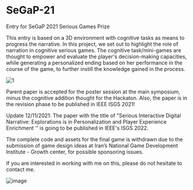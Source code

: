 # SeGaP-21
Entry for SeGaP 2021 Serious Games Prize 

This entry is based on a 3D environment with cognitive tasks as means to progress the narrative. In this project, we set out to highlight the role of narration in cognitive serious games. The cognitive task/mini-games are thought to empower and evaluate the player's decision-making capacities, while generating a personalized ending based on her performance in the course of the game, to further instill the knowledge gained in the process.

![1](https://user-images.githubusercontent.com/47105113/140274683-1046de13-2028-4c38-b76c-3585628d28ed.JPG)

Parent paper is accepted for the poster session at the main symposium, minus the cognitive addition thought for the Hackaton. 
Also, the paper is in the revision phase to be published in IEEE ISGS 2021!

Update 12/11/2021: The paper with the title of "Serious Interactive Digital Narrative: Explorations is in Personalization and Player Experience Enrichment '' is going to be published in IEEE's ISGS 2022.

The complete code and assets for the final game is withdrawn due to the submission of game design ideas at Iran’s National Game Development Institute - Growth center, for possible sponsoring issues.

If you are interested in working with me on this, please do not hesitate to contact me.

![image](https://user-images.githubusercontent.com/47105113/145672102-a229f016-c6b0-4ff5-8570-395320488e9d.png)

